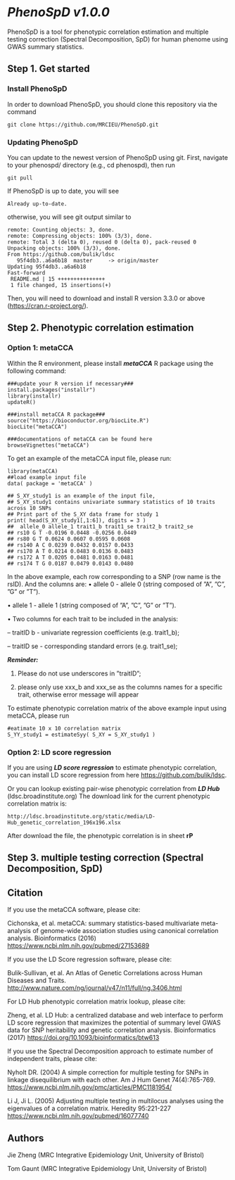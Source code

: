 # ***PhenoSpD v1.0.0***

PhenoSpD is a tool for phenotypic correlation estimation and multiple testing correction (Spectral Decomposition, SpD) for human phenome using GWAS summary statistics. 

## Step 1. Get started
### Install PhenoSpD
In order to download PhenoSpD, you should clone this repository via the command
```
git clone https://github.com/MRCIEU/PhenoSpD.git
```

### Updating PhenoSpD

You can update to the newest version of PhenoSpD using git. First, navigate to your phenospd/ directory (e.g., cd phenospd), then run
```
git pull
```
If PhenoSpD is up to date, you will see
```
Already up-to-date.
```
otherwise, you will see git output similar to
```
remote: Counting objects: 3, done.
remote: Compressing objects: 100% (3/3), done.
remote: Total 3 (delta 0), reused 0 (delta 0), pack-reused 0
Unpacking objects: 100% (3/3), done.
From https://github.com/bulik/ldsc
   95f4db3..a6a6b18  master     -> origin/master
Updating 95f4db3..a6a6b18
Fast-forward
 README.md | 15 +++++++++++++++
 1 file changed, 15 insertions(+)
```

Then, you will need to download and install R version 3.3.0 or above (https://cran.r-project.org/). 

## Step 2. Phenotypic correlation estimation
### Option 1: metaCCA
Within the R environment, please install ***metaCCA*** R package using the following command: 
```
###update your R version if necessary###
install.packages("installr")
library(installr)
updateR()

###install metaCCA R package###
source("https://bioconductor.org/biocLite.R")
biocLite("metaCCA")

###documentations of metaCCA can be found here
browseVignettes("metaCCA")
```

To get an example of the metaCCA input file, please run:
```
library(metaCCA)
##load example input file
data( package = 'metaCCA' )

## S_XY_study1 is an example of the input file, 
## S_XY_study1 contains univariate summary statistics of 10 traits across 10 SNPs 
## Print part of the S_XY data frame for study 1
print( head(S_XY_study1[,1:6]), digits = 3 )
##  allele_0 allele_1 trait1_b trait1_se trait2_b trait2_se
## rs10 G T -0.0196 0.0448 -0.0256 0.0449
## rs80 G T 0.0624 0.0607 0.0595 0.0608
## rs140 A C 0.0239 0.0432 0.0157 0.0433
## rs170 A T 0.0214 0.0483 0.0136 0.0483
## rs172 A T 0.0205 0.0481 0.0163 0.0481
## rs174 T G 0.0187 0.0479 0.0143 0.0480
```
In the above example, each row corresponding to a SNP (row name is the rsID). And the columns are:
• allele 0 - allele 0 (string composed of ”A”, ”C”, ”G” or ”T”).

• allele 1 - allele 1 (string composed of ”A”, ”C”, ”G” or ”T”).

• Two columns for each trait to be included in the analysis:

– traitID b - univariate regression coefficients (e.g. trait1_b);

– traitID se - corresponding standard errors (e.g. trait1_se);

***Reminder:***

1) Please do not use underscores in ”traitID”; 

2) please only use xxx_b and xxx_se as the columns names for a specific trait, otherwise error message will appear

To estimate phenotypic correlation matrix of the above example input using metaCCA, please run 
```
#eatimate 10 x 10 correlation matrix
S_YY_study1 = estimateSyy( S_XY = S_XY_study1 )
```


### Option 2: LD score regression
If you are using ***LD score regression*** to estimate phenotypic correlation, you can install LD score regression from here https://github.com/bulik/ldsc. 

Or you can lookup existing pair-wise phenotypic correlation from ***LD Hub*** (ldsc.broadinstitute.org)
The download link for the current phenotypic correlation matrix is:
```
http://ldsc.broadinstitute.org/static/media/LD-Hub_genetic_correlation_196x196.xlsx
```
After download the file, the phenotypic correlation is in sheet **rP**  

## Step 3. multiple testing correction (Spectral Decomposition, SpD)


## Citation

If you use the metaCCA software, please cite:

Cichonska, et al. metaCCA: summary statistics-based multivariate meta-analysis of genome-wide association studies using canonical correlation analysis. Bioinformatics (2016) https://www.ncbi.nlm.nih.gov/pubmed/27153689

If you use the LD Score regression software, please cite:

Bulik-Sullivan, et al. An Atlas of Genetic Correlations across Human Diseases and Traits. http://www.nature.com/ng/journal/v47/n11/full/ng.3406.html

For LD Hub phenotypic correlation matrix lookup, please cite:

Zheng, et al. LD Hub: a centralized database and web interface to perform LD score regression that maximizes the potential of summary level GWAS data for SNP heritability and genetic correlation analysis. Bioinformatics (2017) https://doi.org/10.1093/bioinformatics/btw613

If you use the Spectral Decomposition approach to estimate number of independent traits, please cite:

Nyholt DR. (2004) A simple correction for multiple testing for SNPs in linkage disequilibrium with each other. Am J Hum Genet 74(4):765-769. https://www.ncbi.nlm.nih.gov/pmc/articles/PMC1181954/

Li J, Ji L. (2005) Adjusting multiple testing in multilocus analyses using the eigenvalues of a correlation matrix. Heredity 95:221-227 https://www.ncbi.nlm.nih.gov/pubmed/16077740 

## Authors

Jie Zheng (MRC Integrative Epidemiology Unit, University of Bristol)

Tom Gaunt (MRC Integrative Epidemiology Unit, University of Bristol)





